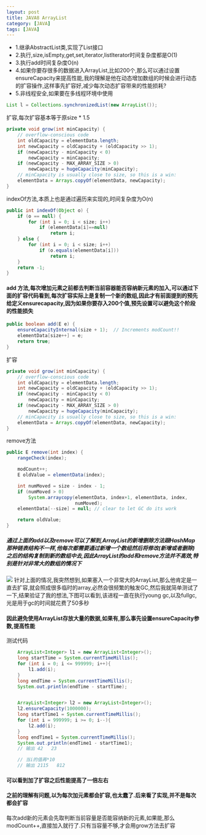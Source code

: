 ```yaml
---
layout: post
title: JAVA8 ArrayList
category: [JAVA]
tags: [JAVA]
---
```


* 1.继承AbstractList类,实现了List接口
* 2.执行,size,isEmpty,get,set,iterator,listIterator时间复杂度都是O(1)
* 3.执行add时间复杂度O(n)
* 4.如果你要存很多的数据进入ArrayList,比如200个,那么可以通过设置ensureCapacity来提高性能,我的理解是他在动态增加数组的时候会进行动态的扩容操作,这样事先扩容好,减少每次动态扩容带来的性能损耗?
* 5.非线程安全,如果要在多线程环境中使用

```JAVA
List l = Collections.synchronizedList(new ArrayList());
```

扩容,每次扩容基本等于原size * 1.5

```JAVA
private void grow(int minCapacity) {
    // overflow-conscious code
    int oldCapacity = elementData.length;
    int newCapacity = oldCapacity + (oldCapacity >> 1);
    if (newCapacity - minCapacity < 0)
        newCapacity = minCapacity;
    if (newCapacity - MAX_ARRAY_SIZE > 0)
        newCapacity = hugeCapacity(minCapacity);
    // minCapacity is usually close to size, so this is a win:
    elementData = Arrays.copyOf(elementData, newCapacity);
}
```

indexOf方法,本质上也是通过遍历来实现的,时间复杂度为O(n)

```JAVA
public int indexOf(Object o) {
    if (o == null) {
        for (int i = 0; i < size; i++)
            if (elementData[i]==null)
                return i;
    } else {
        for (int i = 0; i < size; i++)
            if (o.equals(elementData[i]))
                return i;
    }
    return -1;
}
```

#### add 方法,每次增加元素之前都去判断当前容器能否容纳新元素的加入,可以通过下面的扩容代码看到,每次扩容实际上是复制一个新的数组,因此才有前面提到的预先给定义ensurecapacity,因为如果你要存入200个值,预先设置可以避免这个阶段的性能损失

```JAVA
public boolean add(E e) {
    ensureCapacityInternal(size + 1);  // Increments modCount!!
    elementData[size++] = e;
    return true;
}

```
扩容

```JAVA
private void grow(int minCapacity) {
    // overflow-conscious code
    int oldCapacity = elementData.length;
    int newCapacity = oldCapacity + (oldCapacity >> 1);
    if (newCapacity - minCapacity < 0)
        newCapacity = minCapacity;
    if (newCapacity - MAX_ARRAY_SIZE > 0)
        newCapacity = hugeCapacity(minCapacity);
    // minCapacity is usually close to size, so this is a win:
    elementData = Arrays.copyOf(elementData, newCapacity);
}
```

remove方法

```JAVA
public E remove(int index) {
    rangeCheck(index);

    modCount++;
    E oldValue = elementData(index);

    int numMoved = size - index - 1;
    if (numMoved > 0)
        System.arraycopy(elementData, index+1, elementData, index,
                         numMoved);
    elementData[--size] = null; // clear to let GC do its work

    return oldValue;
}
```

##### 通过上面的add以及remove可以了解到,ArrayList的新增删除方法跟HashMap那种链表结构不一样,他每次都需要通过新增一个数组然后将修改(新增或者删除)之后的结构复制到新的数组中去,因此ArrayList的add和remove方法并不高效,特别是针对非常大的数组的情况下

![](http://pic.woowen.com/arraylistimg.png)
针对上面的情况,我突然想到,如果塞入一个非常大的ArrayList,那么他肯定是一直去扩容,就会照成很多临时的array,必然会很频繁的触发GC,然后我就简单测试了一下,结果验证了我的想法,下图可以看到,该进程一直在执行young gc,以及fullgc,光是用于gc的时间就花费了50多秒

#### 因此避免使用ArrayList存放大量的数据,如果有,那么事先设置ensureCapacity参数,提高性能

测试代码

```JAVA
    ArrayList<Integer> l1 = new ArrayList<Integer>();
    long startTime = System.currentTimeMillis();
    for (int i = 0; i <= 999999; i++){
        l1.add(i);
    }
    long endTime = System.currentTimeMillis();
    System.out.println(endTime - startTime);


    ArrayList<Integer> l2 = new ArrayList<Integer>();
    l2.ensureCapacity(1000000);
    long startTime1 = System.currentTimeMillis();
    for (int i = 999999; i >= 0; i--){
        l2.add(i);
    }
    long endTime1 = System.currentTimeMillis();
    System.out.println(endTime1 - startTime1);
    // 输出 42   23

    // 当i的值再*10
    // 输出 2115   812

```    

#### 可以看到加了扩容之后性能提高了一倍左右

#### 之前的理解有问题,以为每次加元素都会扩容,也太蠢了.后来看了实现,并不是每次都会扩容

每次add新的元素会先取判断当前容量是否能容纳新的元素,如果能,那么modCount++,直接加入就行了.只有当容量不够,才会用grow方法去扩容




